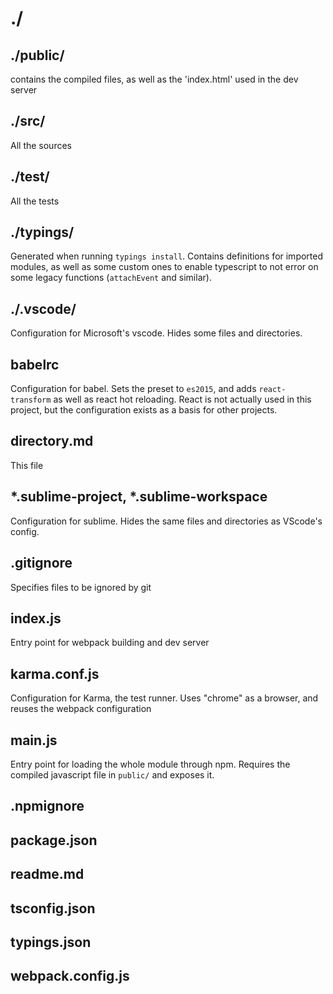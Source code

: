 # ./

## ./public/
contains the compiled files, as well as the 'index.html' used in the dev server

## ./src/
All the sources

## ./test/
All the tests

## ./typings/
Generated when running `typings install`. Contains definitions for imported modules, as well as some custom ones to enable typescript to not error on some legacy functions (`attachEvent` and similar).

## ./.vscode/
Configuration for Microsoft's vscode. Hides some files and directories.

## babelrc
Configuration for babel. Sets the preset to `es2015`, and adds `react-transform` as well as react hot reloading. React is not actually used in this project, but the configuration exists as a basis for other projects.

## directory.md
This file

## *.sublime-project, *.sublime-workspace
Configuration for sublime. Hides the same files and directories as VScode's config.

## .gitignore
Specifies files to be ignored by git

## index.js
Entry point for webpack building and dev server

## karma.conf.js
Configuration for Karma, the test runner. Uses "chrome" as a browser, and reuses the webpack configuration

## main.js
Entry point for loading the whole module through npm. Requires the compiled javascript file in `public/` and exposes it.

## .npmignore

## package.json

## readme.md

## tsconfig.json

## typings.json

## webpack.config.js